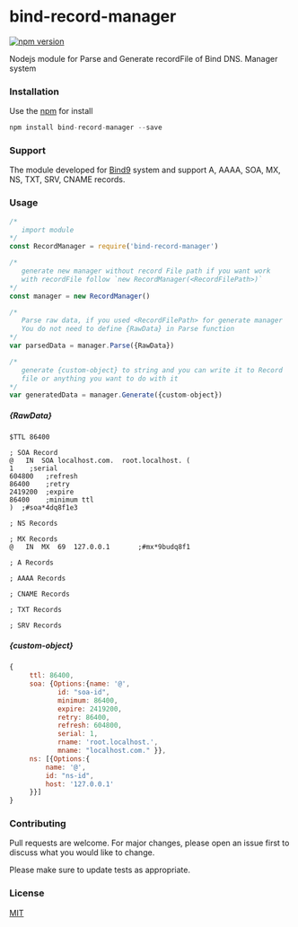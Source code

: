 # bind-record-manager

[![npm version](https://badgen.net/npm/v/bind-record-manager)](https://www.npmjs.com/package/bind-record-manager)

Nodejs module for Parse and Generate recordFile of Bind DNS. Manager system

### Installation

Use the [npm](https://www.npmjs.com/) for install 

````js
npm install bind-record-manager --save
````

### Support
The module developed for [Bind9](https://www.isc.org/bind/) system and support A, AAAA, SOA, MX, NS, TXT, SRV, CNAME records.
### Usage

```javascript
/*
   import module
*/
const RecordManager = require('bind-record-manager') 

/* 
   generate new manager without record File path if you want work
   with recordFile follow `new RecordManager(<RecordFilePath>)` 
*/
const manager = new RecordManager() 

/*
   Parse raw data, if you used <RecordFilePath> for generate manager
   You do not need to define {RawData} in Parse function
*/
var parsedData = manager.Parse({RawData}) 

/*
   generate {custom-object} to string and you can write it to Record
   file or anything you want to do with it
*/
var generatedData = manager.Generate({custom-object})

```
##### {RawData}
```
$TTL 86400

; SOA Record
@   IN	SOA	localhost.com.	root.localhost.	(
1	 ;serial
604800	 ;refresh
86400	 ;retry
2419200	 ;expire
86400	 ;minimum ttl
)  ;#soa*4dq8f1e3

; NS Records

; MX Records
@	IN	MX	69	127.0.0.1		;#mx*9budq8f1

; A Records

; AAAA Records

; CNAME Records

; TXT Records

; SRV Records
```

##### {custom-object}
```javascript
{
     ttl: 86400,
     soa: {Options:{name: '@',
            id: "soa-id",
            minimum: 86400,
            expire: 2419200,
            retry: 86400,
            refresh: 604800,
            serial: 1,
            rname: 'root.localhost.',
            mname: "localhost.com." }},
     ns: [{Options:{
         name: '@',
         id: "ns-id",
         host: '127.0.0.1'
     }}]
}
```
### Contributing
Pull requests are welcome. For major changes, please open an issue first to discuss what you would like to change.

Please make sure to update tests as appropriate.

### License
[MIT](https://github.com/ahmadyazdanii/bind-record-manager/blob/master/LICENSE)
